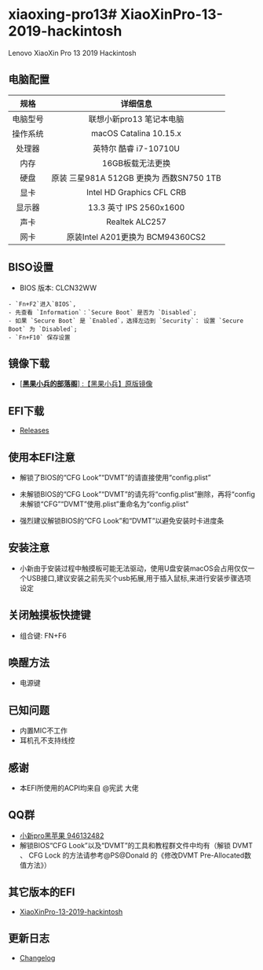 # xiaoxing-pro13# XiaoXinPro-13-2019-hackintosh


Lenovo XiaoXin Pro 13 2019 Hackintosh

## 电脑配置
|规格 | 详细信息|
|:-: | :-:|
|电脑型号|联想小新pro13 笔记本电脑|
|操作系统|macOS Catalina 10.15.x |
|处理器|英特尔 酷睿 i7-10710U|
|内存|16GB板载无法更换|
|硬盘|原装 三星981A 512GB 更换为 西数SN750 1TB |
|显卡|Intel HD Graphics CFL CRB|（UHD620）|
|显示器|13.3 英寸 IPS 2560x1600|
|声卡| Realtek ALC257|
|网卡| 原装Intel A201更换为 BCM94360CS2|


## BISO设置

   - BIOS 版本: CLCN32WW


    - `Fn+F2`进入`BIOS`,
    - 先查看 `Information`：`Secure Boot` 是否为 `Disabled`;
    - 如果 `Secure Boot` 是 `Enabled`，选择左边到 `Security`： 设置 `Secure Boot` 为 `Disabled`;
    - `Fn+F10` 保存设置

      
## 镜像下载
  
   - [[**黑果小兵的部落阁**] :【黑果小兵】原版镜像](https://blog.daliansky.net/categories/下载/镜像/)

## EFI下载

   - [Releases](https://github.com/Hush-vv/xiaoxing-pro13/archive/master.zip)


## 使用本EFI注意
   - 解锁了BIOS的“CFG Look”“DVMT”的请直接使用“config.plist”
   
   - 未解锁BIOS的“CFG Look”“DVMT”的请先将“config.plist”删除，再将“config未解锁“CFG”“DVMT”使用.plist”重命名为“config.plist”
   
   - 强烈建议解锁BIOS的“CFG Look”和“DVMT”以避免安装时卡进度条

## 安装注意

   - 小新由于安装过程中触摸板可能无法驱动，使用U盘安装macOS会占用仅仅一个USB接口,建议安装之前先买个usb拓展,用于插入鼠标,来进行安装步骤选项设定

## 关闭触摸板快捷键
- 
    组合键: FN+F6

## 唤醒方法
 -
    电源键

## 已知问题
 -
    内置MIC不工作
 -
    耳机孔不支持线控
    
## 感谢
-
    本EFI所使用的ACPI均来自 @宪武 大佬

## QQ群
- 
    [小新pro黑苹果 946132482](https://jq.qq.com/?_wv=1027&k=5XoGay4)
-    
    解锁BIOS“CFG Look”以及“DVMT”的工具和教程群文件中均有（解锁 DVMT 、 CFG Lock 的方法请参考@PS@Donald 的《修改DVMT Pre-Allocated数值方法》）

## 其它版本的EFI
 -
    [XiaoXinPro-13-2019-hackintosh](https://github.com/daliansky/XiaoXinPro-13-2019-hackintosh)

## 更新日志  
  
  - [Changelog](Changelog.md)
